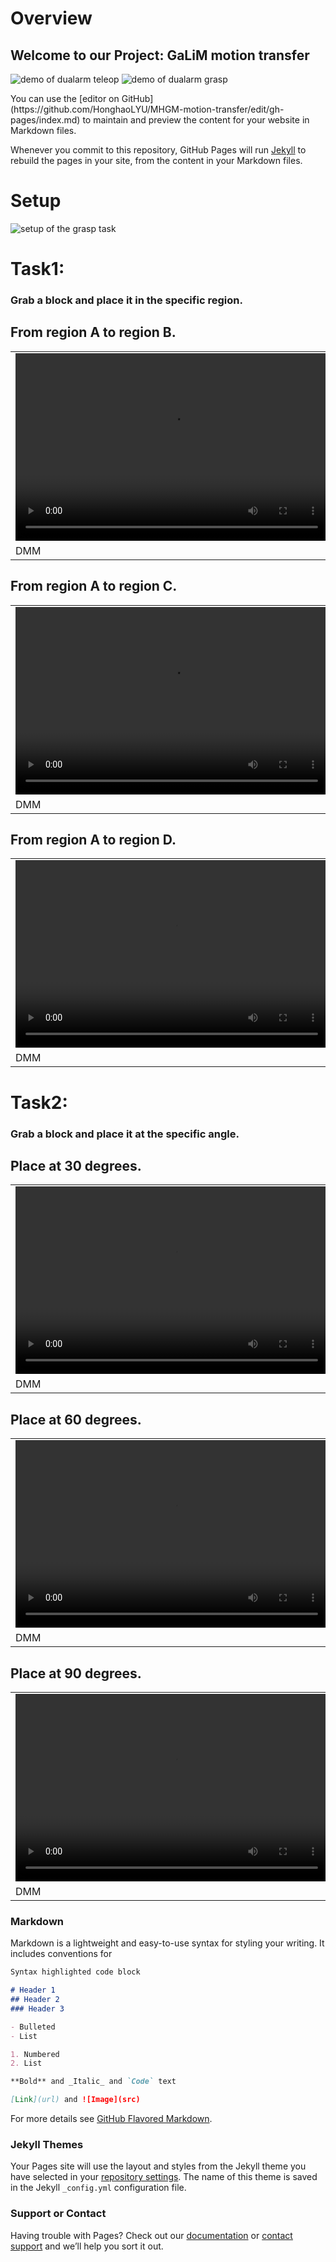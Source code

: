 # Overview
## Welcome to our Project: GaLiM motion transfer
<p>
<img src="https://honghaolyu.github.io/GaLiM-motion-transfer/assets/images/teleop-dualarm.gif" alt="demo of dualarm teleop"/>
<img src="https://honghaolyu.github.io/GaLiM-motion-transfer/assets/images/teleop-grasp.gif" alt="demo of dualarm grasp"/>
</p>
You can use the [editor on GitHub](https://github.com/HonghaoLYU/MHGM-motion-transfer/edit/gh-pages/index.md) to maintain and preview the content for your website in Markdown files.

Whenever you commit to this repository, GitHub Pages will run [Jekyll](https://jekyllrb.com/) to rebuild the pages in your site, from the content in your Markdown files.

# Setup
<p>
<img src="https://honghaolyu.github.io/GaLiM-motion-transfer/assets/images/setup.png" alt="setup of the grasp task"/>
</p>

# Task1:
### Grab a block and place it in the specific region.

## From region A to region B.

<table>
<tr>
<td> <video src="https://honghaolyu.github.io/GaLiM-motion-transfer/assets/media/ABP1T1_batch.mp4" type="video/mp4" controls="controls" width="500" height="300"> 您的浏览器不支持播放该视频！</video> </td>
<td> <video src="https://honghaolyu.github.io/GaLiM-motion-transfer/assets/media/AB-R-P1-batch (2).mp4" type="video/mp4" controls="controls" width="500" height="300"> 您的浏览器不支持播放该视频！</video> </td>
</tr>
<tr>
<td> DMM </td>
<td> GaLiM </td>
</tr>
</table>

## From region A to region C.

<table>
<tr>
<td> <video src="https://honghaolyu.github.io/GaLiM-motion-transfer/assets/media/AC-P1-batch (2).mp4" type="video/mp4" controls="controls" width="500" height="300"> 您的浏览器不支持播放该视频！</video> </td>
<td> <video src="https://honghaolyu.github.io/GaLiM-motion-transfer/assets/media/AC-R-P1-batch (1).mp4" type="video/mp4" controls="controls" width="500" height="300"> 您的浏览器不支持播放该视频！</video> </td>
</tr>
<tr>
<td> DMM </td>
<td> GaLiM </td>
</tr>
</table>

## From region A to region D.

<table>
<tr>
<td> <video src="https://honghaolyu.github.io/GaLiM-motion-transfer/assets/media/ADP1T2_batch.mp4" type="video/mp4" controls="controls" width="500" height="300"> 您的浏览器不支持播放该视频！</video> </td>
<td> <video src="https://honghaolyu.github.io/GaLiM-motion-transfer/assets/media/ADRP1T4_batch.mp4" type="video/mp4" controls="controls" width="500" height="300"> 您的浏览器不支持播放该视频！</video> </td>
</tr>
<tr>
<td> DMM </td>
<td> GaLiM </td>
</tr>
</table>

# Task2:
### Grab a block and place it at the specific angle.

## Place at 30 degrees.

<table>
<tr>
<td> <video src="https://honghaolyu.github.io/GaLiM-motion-transfer/assets/media/degree30-P1-batch (2).mp4" type="video/mp4" controls="controls" width="500" height="300"> 您的浏览器不支持播放该视频！</video> </td>
<td> <video src="https://honghaolyu.github.io/GaLiM-motion-transfer/assets/media/degree30-R-P1-batch (2).mp4" type="video/mp4" controls="controls" width="500" height="300"> 您的浏览器不支持播放该视频！</video> </td>
</tr>
<tr>
<td> DMM </td>
<td> GaLiM </td>
</tr>
</table>

## Place at 60 degrees.

<table>
<tr>
<td> <video src="https://honghaolyu.github.io/GaLiM-motion-transfer/assets/media/degree60-P1-batch (2).mp4" type="video/mp4" controls="controls" width="500" height="300"> 您的浏览器不支持播放该视频！</video> </td>
<td> <video src="https://honghaolyu.github.io/GaLiM-motion-transfer/assets/media/degree60-R-P1-batch (3).mp4" type="video/mp4" controls="controls" width="500" height="300"> 您的浏览器不支持播放该视频！</video> </td>
</tr>
<tr>
<td> DMM </td>
<td> GaLiM </td>
</tr>
</table>

## Place at 90 degrees.

<table>
<tr>
<td> <video src="https://honghaolyu.github.io/GaLiM-motion-transfer/assets/media/degree90-P1-batch (5).mp4" type="video/mp4" controls="controls" width="500" height="300"> 您的浏览器不支持播放该视频！</video> </td>
<td> <video src="https://honghaolyu.github.io/GaLiM-motion-transfer/assets/media/degree90-R-P1-batch (3).mp4" type="video/mp4" controls="controls" width="500" height="300"> 您的浏览器不支持播放该视频！</video> </td>
</tr>
<tr>
<td> DMM </td>
<td> GaLiM </td>
</tr>
</table>


### Markdown

Markdown is a lightweight and easy-to-use syntax for styling your writing. It includes conventions for

```markdown
Syntax highlighted code block

# Header 1
## Header 2
### Header 3

- Bulleted
- List

1. Numbered
2. List

**Bold** and _Italic_ and `Code` text

[Link](url) and ![Image](src)
```

For more details see [GitHub Flavored Markdown](https://guides.github.com/features/mastering-markdown/).

### Jekyll Themes

Your Pages site will use the layout and styles from the Jekyll theme you have selected in your [repository settings](https://github.com/HonghaoLYU/MHGM-motion-transfer/settings). The name of this theme is saved in the Jekyll `_config.yml` configuration file.

### Support or Contact

Having trouble with Pages? Check out our [documentation](https://docs.github.com/categories/github-pages-basics/) or [contact support](https://github.com/contact) and we’ll help you sort it out.
